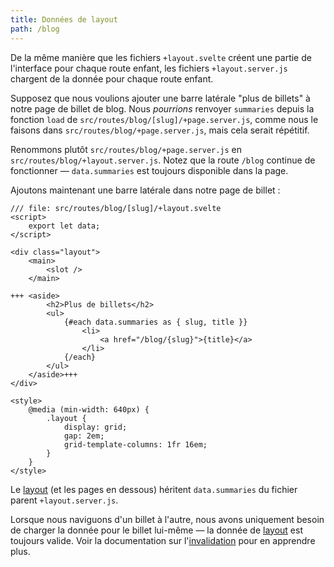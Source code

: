 ```yaml
---
title: Données de layout
path: /blog
---
```


De la même manière que les fichiers `+layout.svelte` créent une partie de l'interface pour chaque route enfant, les fichiers `+layout.server.js` chargent de la donnée pour chaque route enfant.

Supposez que nous voulions ajouter une barre latérale "plus de billets" à notre page de billet de blog. Nous _pourrions_ renvoyer `summaries` depuis la fonction `load` de `src/routes/blog/[slug]/+page.server.js`, comme nous le faisons dans `src/routes/blog/+page.server.js`, mais cela serait répétitif.

Renommons plutôt `src/routes/blog/+page.server.js` en `src/routes/blog/+layout.server.js`. Notez que la route `/blog` continue de fonctionner — `data.summaries` est toujours disponible dans la page.

Ajoutons maintenant une barre latérale dans notre page de billet :

```svelte
/// file: src/routes/blog/[slug]/+layout.svelte
<script>
	export let data;
</script>

<div class="layout">
	<main>
		<slot />
	</main>

+++	<aside>
		<h2>Plus de billets</h2>
		<ul>
			{#each data.summaries as { slug, title }}
				<li>
					<a href="/blog/{slug}">{title}</a>
				</li>
			{/each}
		</ul>
	</aside>+++
</div>

<style>
	@media (min-width: 640px) {
		.layout {
			display: grid;
			gap: 2em;
			grid-template-columns: 1fr 16em;
		}
	}
</style>
```

Le <span class="vo">[layout](SVELTE_SITE_URL/docs/web#layout)</span> (et les pages en dessous) héritent `data.summaries` du fichier parent `+layout.server.js`.

Lorsque nous naviguons d'un billet à l'autre, nous avons uniquement besoin de charger la donnée pour le billet lui-même — la donnée de <span class="vo">[layout](SVELTE_SITE_URL/docs/web#layout)</span> est toujours valide. Voir la documentation sur l'[invalidation](KIT_SITE_URL/docs/load#rerunning-load-functions) pour en apprendre plus.
